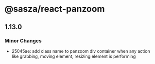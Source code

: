 # @sasza/react-panzoom

## 1.13.0

### Minor Changes

- 25045ae: add class name to panzoom div container when any action like grabbing, moving element, resizing element is performing

